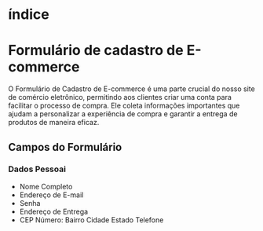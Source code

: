 # índice

# Formulário de cadastro de E-commerce
O Formulário de Cadastro de E-commerce é uma parte crucial do nosso site de comércio eletrônico, permitindo aos clientes criar uma conta para facilitar o processo de compra. Ele coleta informações importantes que ajudam a personalizar a experiência de compra e garantir a entrega de produtos de maneira eficaz.

## Campos do Formulário
### Dados Pessoai
* Nome Completo
* Endereço de E-mail
* Senha
* Endereço de Entrega
* CEP
Número:
Bairro
Cidade
Estado
Telefone
